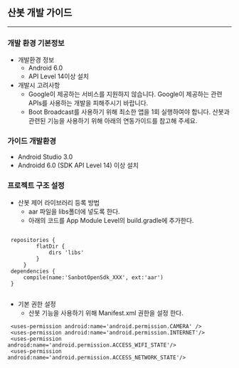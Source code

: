 ## 산봇 개발 가이드
----
### 개발 환경 기본정보
 * 개발환경 정보
    - Android 6.0
    - API Level 14이상 설치
 * 개발시 고려사항
    - Google이 제공하는 서비스를 지원하지 않습니다. Google이 제공하는 관련 APIs를 사용하는 개발을 피해주시기 바랍니다.
    - Boot Broadcast를 사용하기 위해 최소한 앱을 1회 실행하여야 합니다. 산봇과 관련된 기능을 사용하기 위해 아래의 연동가이드를 참고해 주세요.

### 가이드 개발환경
 * Android Studio 3.0
 * Androidd 6.0 (SDK API Level 14) 이상 설치

### 프로젝트 구조 설정
 * 산봇 제어 라이브러리 등록 방법
   - aar 파일을 libs폴더에 넣도록 한다.
   - 아래의 코드를 App Module Level의 build.gradle에 추가한다.
 <pre><code>
 repositories {
         flatDir {
             dirs 'libs'
         }
     }
 dependencies {
     compile(name:'SanbotOpenSdk_XXX', ext:'aar')
 }
 </code></pre>
 * 기본 권한 설정
    - 산봇 기능을 사용하기 위해 Manifest.xml 권한을 설정 한다.

 ~~~
  <uses-permission android:name='android.permission.CAMERA' />
  <uses-permission android:name='android.permission.INTERNET'/>
  <uses-permission android:name='android.permission.ACCESS_WIFI_STATE'/>
  <uses-permission android:name='android.permission.ACCESS_NETWORK_STATE'/>
~~~
